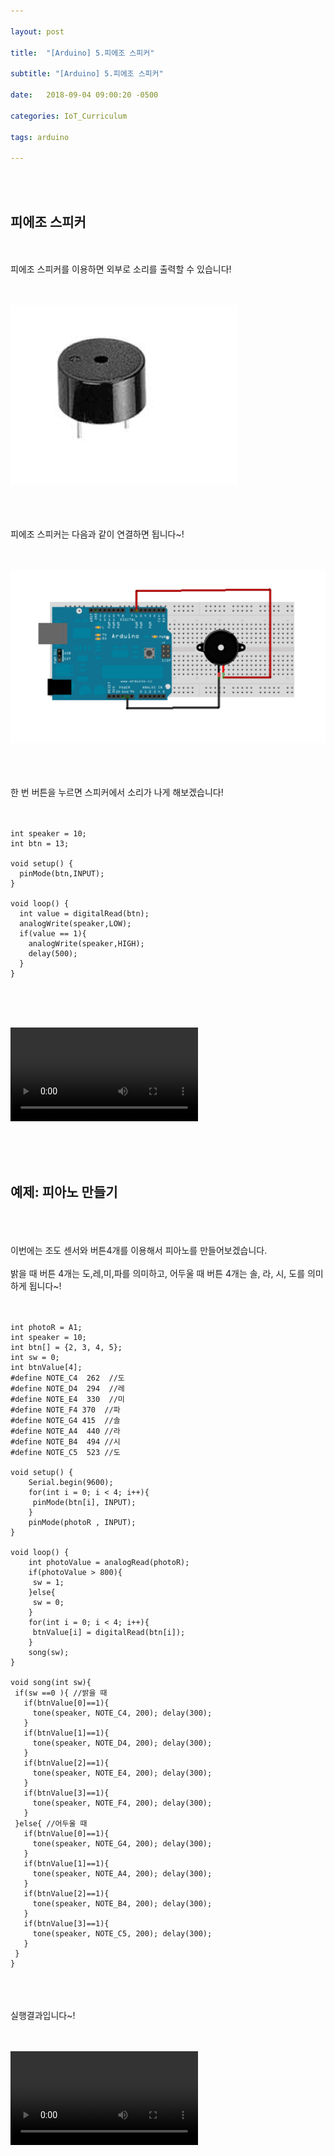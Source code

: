 ```yaml
---

layout: post

title:  "[Arduino] 5.피에조 스피커"

subtitle: "[Arduino] 5.피에조 스피커"

date:   2018-09-04 09:00:20 -0500

categories: IoT_Curriculum

tags: arduino

---
```


<br>
<br>

## 피에조 스피커

<br>
<br>
피에조 스피커를 이용하면 외부로 소리를 출력할 수 있습니다!
<br>
<br>
<br>

![image](/image/Arduino_image/Arduino_image_22.png)

<br>
<br>
<br>
피에조 스피커는 다음과 같이 연결하면 됩니다~!
<br>
<br>
<br>

![image](/image/Arduino_image/Arduino_image_23.png)

<br>
<br>
<br>
한 번 버튼을 누르면 스피커에서 소리가 나게 해보겠습니다!
<br>
<br>
<br>

```
int speaker = 10;
int btn = 13;

void setup() {
  pinMode(btn,INPUT);
}

void loop() {
  int value = digitalRead(btn);
  analogWrite(speaker,LOW);
  if(value == 1){
    analogWrite(speaker,HIGH);
    delay(500);
  }
}
```

<br>
<br>
<br>

<video src="/image/Arduino_image/Arduino_video_08.mp4" controls autoplay></video>


<br>
<br>
<br>


## 예제: 피아노 만들기

<br>
<br>
<br>
이번에는 조도 센서와 버튼4개를 이용해서 피아노를 만들어보겠습니다.
<br>
<br>
밝을 때 버튼 4개는 도,레,미,파를 의미하고, 어두울 때 버튼 4개는 솔, 라, 시, 도를 의미하게 됩니다~!
<br>
<br>
<br>

```
int photoR = A1;
int speaker = 10;
int btn[] = {2, 3, 4, 5};
int sw = 0;
int btnValue[4];
#define NOTE_C4  262  //도
#define NOTE_D4  294  //레
#define NOTE_E4  330  //미
#define NOTE_F4 370  //파
#define NOTE_G4 415  //솔
#define NOTE_A4  440 //라
#define NOTE_B4  494 //시
#define NOTE_C5  523 //도

void setup() {
    Serial.begin(9600);
    for(int i = 0; i < 4; i++){
     pinMode(btn[i], INPUT);
    }
    pinMode(photoR , INPUT);
}

void loop() {
    int photoValue = analogRead(photoR);
    if(photoValue > 800){
     sw = 1;
    }else{
     sw = 0;
    }
    for(int i = 0; i < 4; i++){
     btnValue[i] = digitalRead(btn[i]);
    }
    song(sw);
}

void song(int sw){
 if(sw ==0 ){ //밝을 때
   if(btnValue[0]==1){ 
     tone(speaker, NOTE_C4, 200); delay(300);
   }
   if(btnValue[1]==1){
     tone(speaker, NOTE_D4, 200); delay(300);
   }
   if(btnValue[2]==1){
     tone(speaker, NOTE_E4, 200); delay(300);
   }
   if(btnValue[3]==1){
     tone(speaker, NOTE_F4, 200); delay(300);
   }
 }else{ //어두울 때
   if(btnValue[0]==1){
     tone(speaker, NOTE_G4, 200); delay(300);
   }
   if(btnValue[1]==1){
     tone(speaker, NOTE_A4, 200); delay(300);
   }
   if(btnValue[2]==1){
     tone(speaker, NOTE_B4, 200); delay(300);
   }
   if(btnValue[3]==1){
     tone(speaker, NOTE_C5, 200); delay(300);
   }
 }
}
```

<br>
<br>
<br>
실행결과입니다~!
<br>
<br>
<br>

<video src="/image/Arduino_image/Arduino_video_07.mp4" controls autoplay></video>